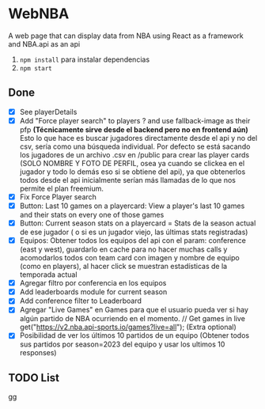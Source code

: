 # WebNBA
A web page that can display data from NBA using React as a framework and NBA.api as an api

1. `npm install` para instalar dependencias
2. `npm start`


## Done
- [x] See playerDetails
- [x] Add "Force player search" to players ? and use fallback-image as their pfp **(Técnicamente sirve desde el backend pero no en frontend aún)** Esto lo que hace es buscar jugadores directamente desde el api y no del csv, sería como una búsqueda individual. Por defecto se está sacando los jugadores de un archivo .csv en /public para crear las player cards (SOLO NOMBRE Y FOTO DE PERFIL, osea ya cuando se clickea en el jugador y todo lo demás eso si se obtiene del api), ya que obtenerlos todos desde el api inicialmente serían más llamadas de lo que nos permite el plan freemium.
- [x] Fix Force Player search
- [x] Button: Last 10 games on a playercard: View a player's last 10 games and their stats on every one of those games
- [x] Button: Current season stats on a playercard = Stats de la season actual de ese jugador ( o si es un jugador viejo, las últimas stats registradas)
- [x] Equipos: Obtener todos los equipos del api con el param: conference (east y west), guardarlo en cache para no hacer muchas calls  y acomodarlos todos con team card con imagen y nombre de equipo (como en players), al hacer click se muestran estadísticas de la temporada actual
- [x] Agregar filtro por conferencia en los equipos
- [x] Add leaderboards module for current season
- [x] Add conference filter to Leaderboard
- [x] Agregar "Live Games" en Games para que el usuario pueda ver si hay algún partido de NBA ocurriendo en el momento. // Get games in live
get("https://v2.nba.api-sports.io/games?live=all"); (Extra optional)
- [x] Posibilidad de ver los últimos 10 partidos de un equipo (Obtener todos sus partidos por season=2023 del equipo y usar los ultimos 10 responses)
## TODO List
gg
